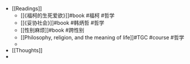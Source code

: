 - [[Readings]]
	- [[《福柯的生死爱欲》]]#book #福柯 #哲学
	- [[《妥协社会》]]#book #韩炳哲 #哲学
	- [[性别麻烦]]#book #跨性别
	- [[Philosophy, religion, and the meaning of life]]#TGC #course #哲学
	-
- [[Thoughts]]
-